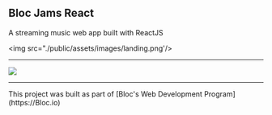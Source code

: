 ## Bloc Jams React

A streaming music web app built with ReactJS

<img src="./public/assets/images/landing.png'/>

<hr>
<img src="./public/assets/images/library.png'/>
<hr>
<img src=".public/assets/images/album.png'/>


<hr>
This project was built as part of [Bloc's Web Development Program](https://Bloc.io)
